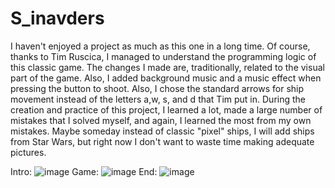 # S_inavders
I haven't enjoyed a project as much as this one in a long time. Of course, thanks to Tim Ruscica, I managed to understand the programming logic of this classic game. The changes I made are, traditionally, related to the visual part of the game. Also, I added background music and a music effect when pressing the button to shoot. Also, I chose the standard arrows for ship movement instead of the letters a,w, s, and d that Tim put in. During the creation and practice of this project, I learned a lot, made a large number of mistakes that I solved myself, and again, I learned the most from my own mistakes. Maybe someday instead of classic "pixel" ships, I will add ships from Star Wars, but right now I don't want to waste time making adequate pictures.

Intro: ![image](https://user-images.githubusercontent.com/87396317/230345238-6632dfe7-c05b-40b6-86e5-fb50c665a675.png)
Game: ![image](https://user-images.githubusercontent.com/87396317/230346113-cf6cb645-bece-4e76-9d29-67867d4b7e7d.png)
End: ![image](https://user-images.githubusercontent.com/87396317/230346209-a21b5c7b-5a3e-47fd-bf3b-4b3e01c57570.png)
